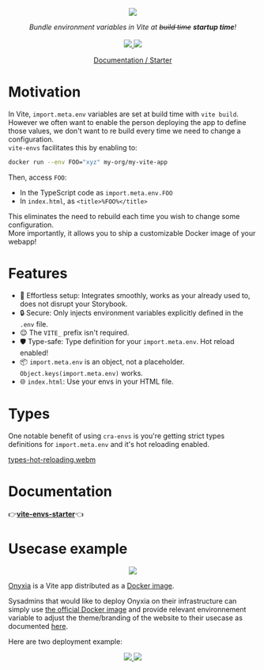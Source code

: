 <p align="center">
    <img src="https://github.com/garronej/vite-envs/assets/6702424/0f290fd7-19ea-41e6-97fb-da3fcc79d848">  
</p>
<p align="center">
    <i>Bundle environment variables in Vite at <strike>build time</strike> <b> startup time</b>!</i>
    <br>
    <br>
    <a href="https://github.com/garronej/vite-envs/actions">
      <img src="https://github.com/garronej/vite-envs/workflows/ci/badge.svg?branch=main">
    </a>
    <a href="https://github.com/garronej/vite-envs/blob/main/LICENSE">
      <img src="https://img.shields.io/npm/l/vite-envs">
    </a>
    <p align="center">
      <a href="https://github.com/garronej/vite-envs-starter">Documentation / Starter</a>
    </p>
</p>

# Motivation

In Vite, `import.meta.env` variables are set at build time with `vite build`.  
However we often want to enable the person deploying the app to define those values, we don't want to re build every time we need
to change a configuration.  
`vite-envs` facilitates this by enabling to:

```bash
docker run --env FOO="xyz" my-org/my-vite-app
```

Then, access `FOO`:

-   In the TypeScript code as `import.meta.env.FOO`
-   In `index.html`, as `<title>%FOO%</title>`

This eliminates the need to rebuild each time you wish to change some configuration.  
More importantly, it allows you to ship a customizable Docker image of your webapp!

# Features

-   🔧 Effortless setup: Integrates smoothly, works as your already used to, does not disrupt your Storybook.
-   🔒 Secure: Only injects environment variables explicitly defined in the `.env` file.
-   😌 The `VITE_` prefix isn't required.  
-   🛡️ Type-safe: Type definition for your `import.meta.env`. Hot reload enabled!
-   📦 `import.meta.env` is an object, not a placeholder. `Object.keys(import.meta.env)` works.
-   🌐 `index.html`: Use your envs in your HTML file.  

# Types  

One notable benefit of using `cra-envs` is you're getting strict types definitions for `import.meta.env` 
and it's hot reloading enabled.  

[types-hot-reloading.webm](https://github.com/garronej/vite-envs/assets/6702424/78113d59-ac59-46b6-ada2-c325f475256c)

# Documentation

👉[**vite-envs-starter**](https://github.com/garronej/vite-envs-starter)👈

# Usecase example

<p align="center">
	<img src="https://user-images.githubusercontent.com/6702424/154810177-3da80638-93c3-4a41-9710-13541b9d8974.png" />
</p>

[Onyxia](https://github.com/InseeFrLab/onyxia) is a Vite app distributed as a [Docker image](https://hub.docker.com/r/inseefrlab/onyxia-web/tags).

Sysadmins that would like to deploy Onyxia on their infrastructure can simply use
[the official Docker image](https://hub.docker.com/r/inseefrlab/onyxia-web/tags) and provide relevant environnement variable to adjust the theme/branding of the website to their usecase as
documented [here](https://docs.onyxia.sh/admin-doc/theme).

Here are two deployment example:

<p align="center">
  <a href="https://datalab.sspcloud.fr">
    <img src="https://user-images.githubusercontent.com/6702424/154809580-b38abbc2-d7be-4fc2-ad7d-b830d88f3a57.png">  
  </a>
  <a href="https://onyxialpha.kub.sspcloud.fr/">
    <img src="https://user-images.githubusercontent.com/6702424/154809578-4aaa5501-e356-484b-8a95-c2a59e287cf9.png">  
  </a>
</p>
</p>
